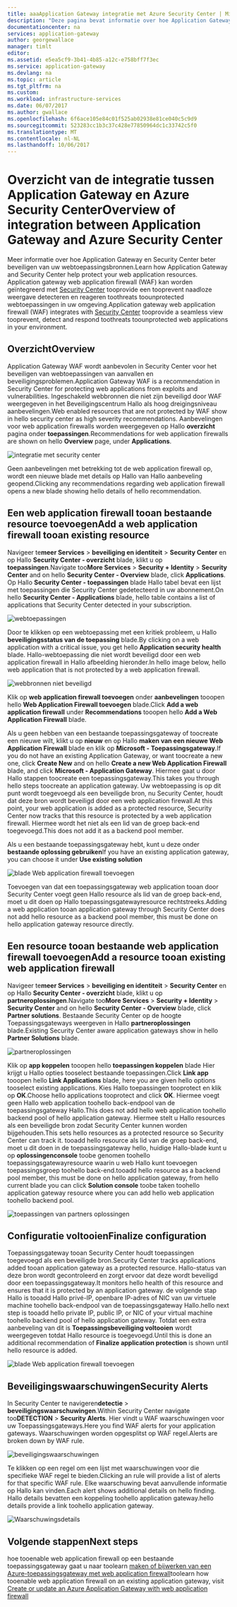 ```yaml
---
title: aaaApplication Gateway integratie met Azure Security Center | Microsoft Docs
description: "Deze pagina bevat informatie over hoe Application Gateway is geïntegreerd in Azure Security Center."
documentationcenter: na
services: application-gateway
author: georgewallace
manager: timlt
editor: 
ms.assetid: e5ea5cf9-3b41-4b85-a12c-e758bff7f3ec
ms.service: application-gateway
ms.devlang: na
ms.topic: article
ms.tgt_pltfrm: na
ms.custom: 
ms.workload: infrastructure-services
ms.date: 06/07/2017
ms.author: gwallace
ms.openlocfilehash: 6f6ace105e84c01f525ab02938e81ce040c5c9d9
ms.sourcegitcommit: 523283cc1b3c37c428e77850964dc1c33742c5f0
ms.translationtype: MT
ms.contentlocale: nl-NL
ms.lasthandoff: 10/06/2017
---
```

# <a name="overview-of-integration-between-application-gateway-and-azure-security-center"></a><span data-ttu-id="1f457-103">Overzicht van de integratie tussen Application Gateway en Azure Security Center</span><span class="sxs-lookup"><span data-stu-id="1f457-103">Overview of integration between Application Gateway and Azure Security Center</span></span>

<span data-ttu-id="1f457-104">Meer informatie over hoe Application Gateway en Security Center beter beveiligen van uw webtoepassingsbronnen.</span><span class="sxs-lookup"><span data-stu-id="1f457-104">Learn how Application Gateway and Security Center help protect your web application resources.</span></span> <span data-ttu-id="1f457-105">Application gateway web application firewall (WAF) kan worden geïntegreerd met [Security Center](../security-center/security-center-intro.md) tooprovide een tooprevent naadloze weergave detecteren en reageren toothreats toounprotected webtoepassingen in uw omgeving.</span><span class="sxs-lookup"><span data-stu-id="1f457-105">Application gateway web application firewall (WAF) integrates with [Security Center](../security-center/security-center-intro.md) tooprovide a seamless view tooprevent, detect and respond toothreats toounprotected web applications in your environment.</span></span>

## <a name="overview"></a><span data-ttu-id="1f457-106">Overzicht</span><span class="sxs-lookup"><span data-stu-id="1f457-106">Overview</span></span>

<span data-ttu-id="1f457-107">Application Gateway WAF wordt aanbevolen in Security Center voor het beveiligen van webtoepassingen van aanvallen en beveiligingsproblemen.</span><span class="sxs-lookup"><span data-stu-id="1f457-107">Application Gateway WAF is a recommendation in Security Center for protecting web applications from exploits and vulnerabilities.</span></span> <span data-ttu-id="1f457-108">Ingeschakeld webbronnen die niet zijn beveiligd door WAF weergegeven in het Beveiligingscentrum Hallo als hoog dreigingsniveau aanbevelingen.</span><span class="sxs-lookup"><span data-stu-id="1f457-108">Web enabled resources that are not protected by WAF show in hello security center as high severity recommendations.</span></span> <span data-ttu-id="1f457-109">Aanbevelingen voor web application firewalls worden weergegeven op Hallo **overzicht** pagina onder **toepassingen**.</span><span class="sxs-lookup"><span data-stu-id="1f457-109">Recommendations for web application firewalls are shown on hello **Overview** page, under **Applications**.</span></span>

![integratie met security center][1]

<span data-ttu-id="1f457-111">Geen aanbevelingen met betrekking tot de web application firewall op, wordt een nieuwe blade met details op Hallo van Hallo aanbeveling geopend.</span><span class="sxs-lookup"><span data-stu-id="1f457-111">Clicking any recommendations regarding web application firewall opens a new blade showing hello details of hello recommendation.</span></span>

## <a name="add-a-web-application-firewall-tooan-existing-resource"></a><span data-ttu-id="1f457-112">Een web application firewall tooan bestaande resource toevoegen</span><span class="sxs-lookup"><span data-stu-id="1f457-112">Add a web application firewall tooan existing resource</span></span>

<span data-ttu-id="1f457-113">Navigeer te**meer Services** > **beveiliging en identiteit** > **Security Center** en op Hallo **Security Center - overzicht**  blade, klikt u op **toepassingen**.</span><span class="sxs-lookup"><span data-stu-id="1f457-113">Navigate too**More Services** > **Security + Identity** > **Security Center** and on hello **Security Center - Overview** blade, click **Applications**.</span></span> <span data-ttu-id="1f457-114">Op Hallo **Security Center - toepassingen** blade Hallo tabel bevat een lijst met toepassingen die Security Center gedetecteerd in uw abonnement.</span><span class="sxs-lookup"><span data-stu-id="1f457-114">On hello **Security Center - Applications** blade, hello table contains a list of applications that Security Center detected in your subscription.</span></span>

![webtoepassingen][3]

<span data-ttu-id="1f457-116">Door te klikken op een webtoepassing met een kritiek probleem, u Hallo **beveiligingsstatus van de toepassing** blade.</span><span class="sxs-lookup"><span data-stu-id="1f457-116">By clicking on a web application with a critical issue, you get hello **Application security health** blade.</span></span> <span data-ttu-id="1f457-117">Hallo-webtoepassing die niet wordt beveiligd door een web application firewall in Hallo afbeelding hieronder.</span><span class="sxs-lookup"><span data-stu-id="1f457-117">In hello image below, hello web application that is not protected by a web application firewall.</span></span> 

![webbronnen niet beveiligd][2]

<span data-ttu-id="1f457-119">Klik op **web application firewall toevoegen** onder **aanbevelingen** tooopen hello **Web Application Firewall toevoegen** blade.</span><span class="sxs-lookup"><span data-stu-id="1f457-119">Click **Add a web application firewall** under **Recommendations** tooopen hello **Add a Web Application Firewall** blade.</span></span>

<span data-ttu-id="1f457-120">Als u geen hebben van een bestaande toepassingsgateway of toocreate een nieuwe wilt, klikt u op **nieuw** en op Hallo **maken van een nieuwe Web Application Firewall** blade en klik op **Microsoft - Toepassingsgateway**.</span><span class="sxs-lookup"><span data-stu-id="1f457-120">If you do not have an existing Application Gateway, or want toocreate a new one, click **Create New** and on hello **Create a new Web Application Firewall** blade, and click **Microsoft - Application Gateway**.</span></span> <span data-ttu-id="1f457-121">Hiermee gaat u door Hallo stappen toocreate een toepassingsgateway.</span><span class="sxs-lookup"><span data-stu-id="1f457-121">This takes you through hello steps toocreate an application gateway.</span></span> <span data-ttu-id="1f457-122">Uw webtoepassing is op dit punt wordt toegevoegd als een beveiligde bron, nu Security Center, houdt dat deze bron wordt beveiligd door een web application firewall.</span><span class="sxs-lookup"><span data-stu-id="1f457-122">At this point, your web application is added as a protected resource, Security Center now tracks that this resource is protected by a web application firewall.</span></span> <span data-ttu-id="1f457-123">Hiermee wordt het niet als een lid van de groep back-end toegevoegd.</span><span class="sxs-lookup"><span data-stu-id="1f457-123">This does not add it as a backend pool member.</span></span>

<span data-ttu-id="1f457-124">Als u een bestaande toepassingsgateway hebt, kunt u deze onder **bestaande oplossing gebruiken**</span><span class="sxs-lookup"><span data-stu-id="1f457-124">If you have an existing application gateway, you can choose it under **Use existing solution**</span></span>

![blade Web application firewall toevoegen][4]

<span data-ttu-id="1f457-126">Toevoegen van dat een toepassingsgateway web application tooan door Security Center voegt geen Hallo resource als lid van de groep back-end, moet u dit doen op Hallo toepassingsgatewayresource rechtstreeks.</span><span class="sxs-lookup"><span data-stu-id="1f457-126">Adding a web application tooan application gateway through Security Center does not add hello resource as a backend pool member, this must be done on hello application gateway resource directly.</span></span>

## <a name="add-a-resource-tooan-existing-web-application-firewall"></a><span data-ttu-id="1f457-127">Een resource tooan bestaande web application firewall toevoegen</span><span class="sxs-lookup"><span data-stu-id="1f457-127">Add a resource tooan existing web application firewall</span></span>

<span data-ttu-id="1f457-128">Navigeer te**meer Services** > **beveiliging en identiteit** > **Security Center** en op Hallo **Security Center - overzicht**  blade, klikt u op **partneroplossingen**.</span><span class="sxs-lookup"><span data-stu-id="1f457-128">Navigate too**More Services** > **Security + Identity** > **Security Center** and on hello **Security Center - Overview** blade, click **Partner solutions**.</span></span> <span data-ttu-id="1f457-129">Bestaande Security Center op de hoogte Toepassingsgateways weergeven in Hallo **partneroplossingen** blade.</span><span class="sxs-lookup"><span data-stu-id="1f457-129">Existing Security Center aware application gateways show in hello **Partner Solutions** blade.</span></span>

![partneroplossingen][7]

<span data-ttu-id="1f457-131">Klik op **app koppelen** tooopen hello **toepassingen koppelen** blade Hier krijgt u Hallo opties tooselect bestaande toepassingen.</span><span class="sxs-lookup"><span data-stu-id="1f457-131">Click **Link app** tooopen hello **Link Applications** blade, here you are given hello options tooselect existing applications.</span></span> <span data-ttu-id="1f457-132">Kies Hallo toepassingen tooprotect en klik op **OK**.</span><span class="sxs-lookup"><span data-stu-id="1f457-132">Choose hello applications tooprotect and click **OK**.</span></span> <span data-ttu-id="1f457-133">Hiermee voegt geen Hallo web application toohello back-endpool van de toepassingsgateway Hallo.</span><span class="sxs-lookup"><span data-stu-id="1f457-133">This does not add hello web application toohello backend pool of hello application gateway.</span></span> <span data-ttu-id="1f457-134">Hiermee stelt u Hallo resources als een beveiligde bron zodat Security Center kunnen worden bijgehouden.</span><span class="sxs-lookup"><span data-stu-id="1f457-134">This sets hello resources as a protected resource so Security Center can track it.</span></span> <span data-ttu-id="1f457-135">tooadd hello resource als lid van de groep back-end, moet u dit doen in de toepassingsgateway hello, huidige Hallo-blade kunt u op **oplossingenconsole** toobe genomen toohello toepassingsgatewayresource waarin u web Hallo kunt toevoegen toepassingsgroep toohello back-end.</span><span class="sxs-lookup"><span data-stu-id="1f457-135">tooadd hello resource as a backend pool member, this must be done on hello application gateway, from hello current blade you can click **Solution console** toobe taken toohello application gateway resource where you can add hello web application toohello backend pool.</span></span>

![toepassingen van partners oplossingen][6]

## <a name="finalize-configuration"></a><span data-ttu-id="1f457-137">Configuratie voltooien</span><span class="sxs-lookup"><span data-stu-id="1f457-137">Finalize configuration</span></span>

<span data-ttu-id="1f457-138">Toepassingsgateway tooan Security Center houdt toepassingen toegevoegd als een beveiligde bron.</span><span class="sxs-lookup"><span data-stu-id="1f457-138">Security Center tracks applications added tooan application gateway as a protected resource.</span></span>  <span data-ttu-id="1f457-139">Hallo-status van deze bron wordt gecontroleerd en zorgt ervoor dat deze wordt beveiligd door een toepassingsgateway.</span><span class="sxs-lookup"><span data-stu-id="1f457-139">It monitors hello health of this resource and ensures that it is protected by an application gateway.</span></span> <span data-ttu-id="1f457-140">de volgende stap Hallo is tooadd Hallo privé-IP, openbare IP-adres of NIC van uw virtuele machine toohello back-endpool van de toepassingsgateway Hallo.</span><span class="sxs-lookup"><span data-stu-id="1f457-140">hello next step is tooadd hello private IP, public IP, or NIC of your virtual machine toohello backend pool of hello application gateway.</span></span> <span data-ttu-id="1f457-141">Totdat een extra aanbeveling van dit is **Toepassingsbeveiliging voltooien** wordt weergegeven totdat Hallo resource is toegevoegd.</span><span class="sxs-lookup"><span data-stu-id="1f457-141">Until this is done an additional recommendation of **Finalize application protection** is shown until hello resource is added.</span></span>

![blade Web application firewall toevoegen][5]

## <a name="security-alerts"></a><span data-ttu-id="1f457-143">Beveiligingswaarschuwingen</span><span class="sxs-lookup"><span data-stu-id="1f457-143">Security Alerts</span></span>

<span data-ttu-id="1f457-144">In Security Center te navigeren**detectie** > **beveiligingswaarschuwingen**.</span><span class="sxs-lookup"><span data-stu-id="1f457-144">Within Security Center navigate too**DETECTION** > **Security Alerts**.</span></span>  <span data-ttu-id="1f457-145">Hier vindt u WAF waarschuwingen voor uw Toepassingsgateways.</span><span class="sxs-lookup"><span data-stu-id="1f457-145">Here you find WAF alerts for your application gateways.</span></span> <span data-ttu-id="1f457-146">Waarschuwingen worden opgesplitst op WAF regel.</span><span class="sxs-lookup"><span data-stu-id="1f457-146">Alerts are broken down by WAF rule.</span></span>

![beveiligingswaarschuwingen][8]

<span data-ttu-id="1f457-148">Te klikken op een regel om een lijst met waarschuwingen voor die specifieke WAF regel te bieden.</span><span class="sxs-lookup"><span data-stu-id="1f457-148">Clicking an rule will provide a list of alerts for that specific WAF rule.</span></span> <span data-ttu-id="1f457-149">Elke waarschuwing bevat aanvullende informatie op Hallo kan vinden.</span><span class="sxs-lookup"><span data-stu-id="1f457-149">Each alert shows additional details on hello finding.</span></span> <span data-ttu-id="1f457-150">Hallo details bevatten een koppeling toohello application gateway.</span><span class="sxs-lookup"><span data-stu-id="1f457-150">hello details provide a link toohello application gateway.</span></span>
 
![Waarschuwingsdetails][9]

## <a name="next-steps"></a><span data-ttu-id="1f457-152">Volgende stappen</span><span class="sxs-lookup"><span data-stu-id="1f457-152">Next steps</span></span>

<span data-ttu-id="1f457-153">hoe tooenable web application firewall op een bestaande toepassingsgateway gaat u naar toolearn [maken of bijwerken van een Azure-toepassingsgateway met web application firewall](application-gateway-web-application-firewall-portal.md#add-web-application-firewall-to-an-existing-application-gateway)</span><span class="sxs-lookup"><span data-stu-id="1f457-153">toolearn how tooenable web application firewall on an existing application gateway, visit [Create or update an Azure Application Gateway with web application firewall](application-gateway-web-application-firewall-portal.md#add-web-application-firewall-to-an-existing-application-gateway)</span></span>

[1]: ./media/application-gateway-integration-security-center/figure1.png
[2]: ./media/application-gateway-integration-security-center/figure2.png
[3]: ./media/application-gateway-integration-security-center/figure3.png
[4]: ./media/application-gateway-integration-security-center/figure4.png
[5]: ./media/application-gateway-integration-security-center/figure5.png
[6]: ./media/application-gateway-integration-security-center/figure6.png
[7]: ./media/application-gateway-integration-security-center/figure7.png
[8]: ./media/application-gateway-integration-security-center/securitycenter.png
[9]: ./media/application-gateway-integration-security-center/figure9.png